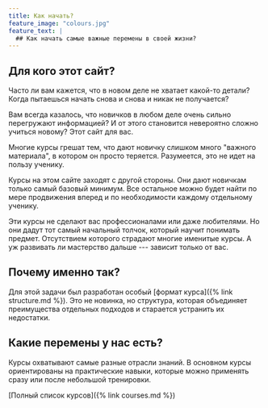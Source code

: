 ```yaml
---
title: Как начать?
feature_image: "colours.jpg"
feature_text: |
  ## Как начать самые важные перемены в своей жизни?
---
```


## Для кого этот сайт?

Часто ли вам кажется, что в новом деле не хватает какой-то детали?
Когда пытаешься начать снова и снова и никак не получается?

Вам всегда казалось, что новичков в любом деле очень сильно
перегружают информацией?  И от этого становится невероятно сложно
учиться новому?  Этот сайт для вас.

Многие курсы грешат тем, что дают новичку слишком много "важного
материала", в котором он просто теряется.  Разумеется, это не идет на
пользу ученику.

Курсы на этом сайте заходят с другой стороны. Они дают новичкам только
самый базовый минимум.  Все остальное можно будет найти по мере
продвижения вперед и по необходимости каждому отдельному ученику.

Эти курсы не сделают вас профессионалами или даже любителями.  Но они
дадут тот самый начальный толчок, который научит понимать предмет.
Отсутствием которого страдают многие именитые курсы.  А уж развивать
ли мастерство дальше --- зависит только от вас.

## Почему именно так?

Для этой задачи был разработан особый [формат курса]({% link
structure.md %}).  Это не новинка, но структура, которая объединяет
преимущества отдельных подходов и старается устранить их недостатки.

## Какие перемены у нас есть?

Курсы охватывают самые разные отрасли знаний.  В основном курсы
ориентированы на практические навыки, которые можно применять сразу
или после небольшой тренировки.

[Полный список курсов]({% link courses.md %})
